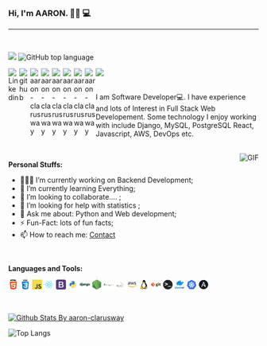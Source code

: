 ### Hi, I'm AARON. 👋🏻 💻


<hr>
<br>

![](https://visitor-badge.glitch.me/badge?page_id=ysnz.ysnz)
![GitHub top language](https://img.shields.io/github/languages/top/ysnz/ysnz-assistant?style=plastic)

<a href="https://www.linkedin.com/in/aaron/">
  <img align="left" alt="Linkedin" width="22px" src="https://cdn.jsdelivr.net/npm/simple-icons@v3/icons/linkedin.svg" />
</a>

<a href="https://aaron-clarusway.github.io/">
  <img align="left" alt="github" width="22px" src="https://cdn.jsdelivr.net/npm/simple-icons@v3/icons/github.svg" />
</a>

<a>
  <img align="left" alt="aaron-clarusway" width="22px" src="https://cdn.jsdelivr.net/npm/simple-icons@v3/icons/codeforces.svg" />
</a>

<a>
  <img align="left" alt="aaron-clarusway" width="22px" src="https://cdn.jsdelivr.net/npm/simple-icons@v3/icons/docker.svg" />
</a>

<a>
  <img align="left" alt="aaron-clarusway" width="22px" src="https://cdn.jsdelivr.net/npm/simple-icons@v3/icons/kubernetes.svg" />
</a>

<a>
  <img align="left" alt="aaron-clarusway" width="22px" src="https://cdn.jsdelivr.net/npm/simple-icons@v3/icons/linux.svg" />
</a>

<a>
  <img align="left" alt="aaron-clarusway" width="22px" src="https://cdn.jsdelivr.net/npm/simple-icons@v3/icons/jenkins.svg" />
</a>


<a>
  <img align="left" alt="aaron-clarusway" width="22px" src="https://cdn.jsdelivr.net/npm/simple-icons@v3/icons/codechef.svg" />
<a>
  
<img width=130px align="left" src="https://github.com/ellerbrock/open-source-badges/blob/master/badges/open-source-v1/open-source-150x25.png?raw=true" />

<br>
<br>

 I am Software Developer💻. I have experience and lots of Interest in Full Stack Web Developement. Some technology I enjoy working  with include Django, MySQL, PostgreSQL React, Javascript, AWS, DevOps etc.
 
<br> <img align="right" alt="GIF" src="https://media.giphy.com/media/ZVik7pBtu9dNS/giphy.gif" />

**Personal Stuffs:**

- 👨🏽‍💻 I’m currently working on  Backend Development;
- 🌱 I’m currently learning Everything; 
- 👯 I’m looking to collaborate.... ;
- 🤔 I’m looking for help with statistics ;
- 💬 Ask me about: Python and Web development;
- ⚡️ Fun-Fact: lots of fun facts;
- 📫 How to reach me: [Contact](aaron@clarusway.com)

 
<br />


**Languages and Tools:**  

<code><img height="20" src="https://raw.githubusercontent.com/github/explore/80688e429a7d4ef2fca1e82350fe8e3517d3494d/topics/html/html.png"></code>
<code><img height="20" src="https://raw.githubusercontent.com/github/explore/80688e429a7d4ef2fca1e82350fe8e3517d3494d/topics/css/css.png"></code>
<code><img height="20" src="https://raw.githubusercontent.com/github/explore/80688e429a7d4ef2fca1e82350fe8e3517d3494d/topics/javascript/javascript.png"></code>
<code><img height="20" src="https://raw.githubusercontent.com/github/explore/80688e429a7d4ef2fca1e82350fe8e3517d3494d/topics/react/react.png"></code>
<code><img height="20" src="https://raw.githubusercontent.com/github/explore/5c058a388828bb5fde0bcafd4bc867b5bb3f26f3/topics/bootstrap/bootstrap.png"></code>
<code><img height="20" src="https://raw.githubusercontent.com/github/explore/80688e429a7d4ef2fca1e82350fe8e3517d3494d/topics/python/python.png"></code>
<code><img height="20" src="https://raw.githubusercontent.com/github/explore/80688e429a7d4ef2fca1e82350fe8e3517d3494d/topics/django/django.png"></code>
<code><img height="20" src="https://raw.githubusercontent.com/github/explore/80688e429a7d4ef2fca1e82350fe8e3517d3494d/topics/nodejs/nodejs.png"></code>
<code><img height="20" src="https://raw.githubusercontent.com/github/explore/80688e429a7d4ef2fca1e82350fe8e3517d3494d/topics/mongodb/mongodb.png"></code>
<code><img height="20" src="https://raw.githubusercontent.com/github/explore/80688e429a7d4ef2fca1e82350fe8e3517d3494d/topics/mysql/mysql.png"></code>
<code><img height="20" src="https://raw.githubusercontent.com/github/explore/80688e429a7d4ef2fca1e82350fe8e3517d3494d/topics/aws/aws.png"></code>
<code><img height="20" src="https://raw.githubusercontent.com/github/explore/80688e429a7d4ef2fca1e82350fe8e3517d3494d/topics/linux/linux.png"></code>
<code><img height="20" src="https://raw.githubusercontent.com/github/explore/80688e429a7d4ef2fca1e82350fe8e3517d3494d/topics/git/git.png"></code>
<code><img height="20" src="https://raw.githubusercontent.com/github/explore/80688e429a7d4ef2fca1e82350fe8e3517d3494d/topics/terminal/terminal.png"></code>
<code><img height="20" src="https://raw.githubusercontent.com/github/explore/80688e429a7d4ef2fca1e82350fe8e3517d3494d/topics/docker/docker.png"></code>
<code><img height="20" src="https://raw.githubusercontent.com/github/explore/80688e429a7d4ef2fca1e82350fe8e3517d3494d/topics/kubernetes/kubernetes.png"></code>
<code><img height="20" src="https://raw.githubusercontent.com/github/explore/80688e429a7d4ef2fca1e82350fe8e3517d3494d/topics/ansible/ansible.png"></code>

<br />

[![Github Stats By aaron-clarusway](https://github-readme-stats.vercel.app/api?username=ysnz&show_icons=true&title_color=fff&icon_color=79ff97&text_color=9f9f9f&bg_color=151515)](https://aaron-clarusway.github.io/)

![Top Langs](https://github-readme-stats.vercel.app/api/top-langs/?username=aaron-clarusway )

